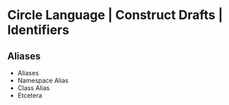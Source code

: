 ﻿Circle Language | Construct Drafts | Identifiers
================================================

Aliases
-------

- Aliases
- Namespace Alias
- Class Alias
- Etcetera

